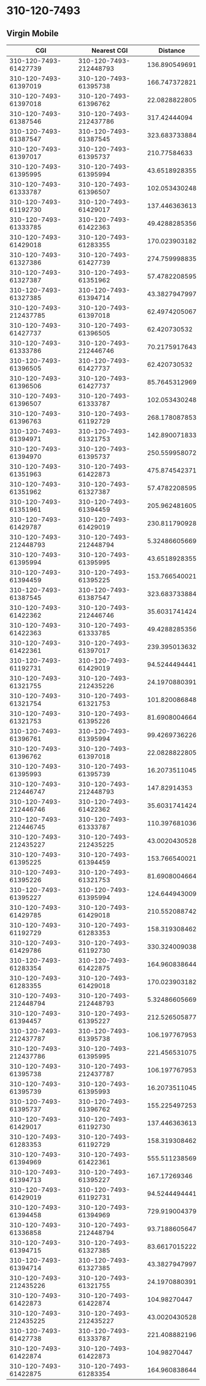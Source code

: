 # 310-120-7493
## Virgin Mobile


| CGI | Nearest CGI | Distance |
|-----|-------------|----------|
| 310-120-7493-61427739 | 310-120-7493-212448793 | 136.890549691 |
| 310-120-7493-61397019 | 310-120-7493-61395738 | 166.747372821 |
| 310-120-7493-61397018 | 310-120-7493-61396762 | 22.0828822805 |
| 310-120-7493-61387546 | 310-120-7493-212437786 | 317.42444094 |
| 310-120-7493-61387547 | 310-120-7493-61387545 | 323.683733884 |
| 310-120-7493-61397017 | 310-120-7493-61395737 | 210.77584633 |
| 310-120-7493-61395995 | 310-120-7493-61395994 | 43.6518928355 |
| 310-120-7493-61333787 | 310-120-7493-61396507 | 102.053430248 |
| 310-120-7493-61192730 | 310-120-7493-61429017 | 137.446363613 |
| 310-120-7493-61333785 | 310-120-7493-61422363 | 49.4288285356 |
| 310-120-7493-61429018 | 310-120-7493-61283355 | 170.023903182 |
| 310-120-7493-61327386 | 310-120-7493-61427739 | 274.759998835 |
| 310-120-7493-61327387 | 310-120-7493-61351962 | 57.4782208595 |
| 310-120-7493-61327385 | 310-120-7493-61394714 | 43.3827947997 |
| 310-120-7493-212437785 | 310-120-7493-61397018 | 62.4974205067 |
| 310-120-7493-61427737 | 310-120-7493-61396505 | 62.420730532 |
| 310-120-7493-61333786 | 310-120-7493-212446746 | 70.2175917643 |
| 310-120-7493-61396505 | 310-120-7493-61427737 | 62.420730532 |
| 310-120-7493-61396506 | 310-120-7493-61427737 | 85.7645312969 |
| 310-120-7493-61396507 | 310-120-7493-61333787 | 102.053430248 |
| 310-120-7493-61396763 | 310-120-7493-61192729 | 268.178087853 |
| 310-120-7493-61394971 | 310-120-7493-61321753 | 142.890071833 |
| 310-120-7493-61394970 | 310-120-7493-61395737 | 250.559958072 |
| 310-120-7493-61351963 | 310-120-7493-61422873 | 475.874542371 |
| 310-120-7493-61351962 | 310-120-7493-61327387 | 57.4782208595 |
| 310-120-7493-61351961 | 310-120-7493-61394459 | 205.962481605 |
| 310-120-7493-61429787 | 310-120-7493-61429019 | 230.811790928 |
| 310-120-7493-212448793 | 310-120-7493-212448794 | 5.32486605669 |
| 310-120-7493-61395994 | 310-120-7493-61395995 | 43.6518928355 |
| 310-120-7493-61394459 | 310-120-7493-61395225 | 153.766540021 |
| 310-120-7493-61387545 | 310-120-7493-61387547 | 323.683733884 |
| 310-120-7493-61422362 | 310-120-7493-212446746 | 35.6031741424 |
| 310-120-7493-61422363 | 310-120-7493-61333785 | 49.4288285356 |
| 310-120-7493-61422361 | 310-120-7493-61397017 | 239.395013632 |
| 310-120-7493-61192731 | 310-120-7493-61429019 | 94.5244494441 |
| 310-120-7493-61321755 | 310-120-7493-212435226 | 24.1970880391 |
| 310-120-7493-61321754 | 310-120-7493-61321753 | 101.820086848 |
| 310-120-7493-61321753 | 310-120-7493-61395226 | 81.6908004664 |
| 310-120-7493-61396761 | 310-120-7493-61395994 | 99.4269736226 |
| 310-120-7493-61396762 | 310-120-7493-61397018 | 22.0828822805 |
| 310-120-7493-61395993 | 310-120-7493-61395739 | 16.2073511045 |
| 310-120-7493-212446747 | 310-120-7493-212448793 | 147.82914353 |
| 310-120-7493-212446746 | 310-120-7493-61422362 | 35.6031741424 |
| 310-120-7493-212446745 | 310-120-7493-61333787 | 110.397681036 |
| 310-120-7493-212435227 | 310-120-7493-212435225 | 43.0020430528 |
| 310-120-7493-61395225 | 310-120-7493-61394459 | 153.766540021 |
| 310-120-7493-61395226 | 310-120-7493-61321753 | 81.6908004664 |
| 310-120-7493-61395227 | 310-120-7493-61395994 | 124.644943009 |
| 310-120-7493-61429785 | 310-120-7493-61429018 | 210.552088742 |
| 310-120-7493-61192729 | 310-120-7493-61283353 | 158.319308462 |
| 310-120-7493-61429786 | 310-120-7493-61192730 | 330.324009038 |
| 310-120-7493-61283354 | 310-120-7493-61422875 | 164.960838644 |
| 310-120-7493-61283355 | 310-120-7493-61429018 | 170.023903182 |
| 310-120-7493-212448794 | 310-120-7493-212448793 | 5.32486605669 |
| 310-120-7493-61394457 | 310-120-7493-61395227 | 212.526505877 |
| 310-120-7493-212437787 | 310-120-7493-61395738 | 106.197767953 |
| 310-120-7493-212437786 | 310-120-7493-61395995 | 221.456531075 |
| 310-120-7493-61395738 | 310-120-7493-212437787 | 106.197767953 |
| 310-120-7493-61395739 | 310-120-7493-61395993 | 16.2073511045 |
| 310-120-7493-61395737 | 310-120-7493-61396762 | 155.225497253 |
| 310-120-7493-61429017 | 310-120-7493-61192730 | 137.446363613 |
| 310-120-7493-61283353 | 310-120-7493-61192729 | 158.319308462 |
| 310-120-7493-61394969 | 310-120-7493-61422361 | 555.511238569 |
| 310-120-7493-61394713 | 310-120-7493-61395227 | 167.17269346 |
| 310-120-7493-61429019 | 310-120-7493-61192731 | 94.5244494441 |
| 310-120-7493-61394458 | 310-120-7493-61394969 | 729.919004379 |
| 310-120-7493-61336858 | 310-120-7493-212448794 | 93.7188605647 |
| 310-120-7493-61394715 | 310-120-7493-61327385 | 83.6617015222 |
| 310-120-7493-61394714 | 310-120-7493-61327385 | 43.3827947997 |
| 310-120-7493-212435226 | 310-120-7493-61321755 | 24.1970880391 |
| 310-120-7493-61422873 | 310-120-7493-61422874 | 104.98270447 |
| 310-120-7493-212435225 | 310-120-7493-212435227 | 43.0020430528 |
| 310-120-7493-61427738 | 310-120-7493-61333787 | 221.408882196 |
| 310-120-7493-61422874 | 310-120-7493-61422873 | 104.98270447 |
| 310-120-7493-61422875 | 310-120-7493-61283354 | 164.960838644 |

